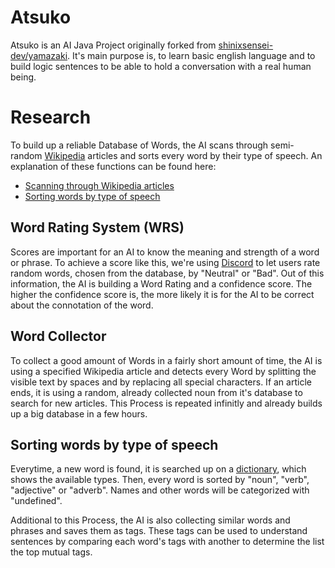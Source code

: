 # Atsuko
Atsuko is an AI Java Project originally forked from [shinixsensei-dev/yamazaki](https://github.com/shinixsensei-dev/yamazaki).
It's main purpose is, to learn basic english language and to build logic sentences to be able to hold a conversation with a real human being.

# Research
To build up a reliable Database of Words, the AI scans through semi-random [Wikipedia](https://en.wikipedia.org/) articles and sorts every word by their type of speech.
An explanation of these functions can be found here:
- [Scanning through Wikipedia articles](https://github.com/namespace-media/yamazaki#word-collector)
- [Sorting words by type of speech](https://github.com/namespace-media/yamazaki#sorting-words-by-type-of-speech)

## Word Rating System (WRS)
Scores are important for an AI to know the meaning and strength of a word or phrase. To achieve a score like this, we're using [Discord](https://discord.com) to let users rate random words,
chosen from the database, by "Neutral" or "Bad". Out of this information, the AI is building a Word Rating and a confidence score.
The higher the confidence score is, the more likely it is for the AI to be correct about the connotation of the word.

## Word Collector
To collect a good amount of Words in a fairly short amount of time, the AI is using a specified Wikipedia article and detects every Word by splitting the visible text by spaces and by replacing
all special characters.
If an article ends, it is using a random, already collected noun from it's database to search for new articles.
This Process is repeated infinitly and already builds up a big database in a few hours. 

## Sorting words by type of speech
Everytime, a new word is found, it is searched up on a [dictionary](http://wordnetweb.princeton.edu/), which shows the available types.
Then, every word is sorted by "noun", "verb", "adjective" or "adverb". Names and other words will be categorized with "undefined".

Additional to this Process, the AI is also collecting similar words and phrases and saves them as tags.
These tags can be used to understand sentences by comparing each word's tags with another to determine the list the top mutual tags.